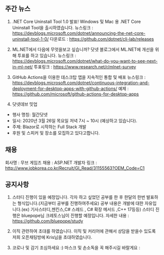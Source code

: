 ## 주간 뉴스 

1) .NET Core Uninstall Tool 1.0 발표!
Windows 및 Mac 용 .NET Core Uninstall Tool을 출시하였습니다.
뉴스링크 : https://devblogs.microsoft.com/dotnet/announcing-the-net-core-uninstall-tool-1-0/
다운로드 : https://github.com/dotnet/cli-lab/releases

2) ML.NET에서 다음에 무엇을보고 싶습니까?
닷넷 블로그에서 ML.NET에 개선을 위해 투표를 하고 있습니다.
뉴스링크 : https://devblogs.microsoft.com/dotnet/what-do-you-want-to-see-next-in-ml-net/
투표링크 : https://www.research.net/r/mlnet-survey

3) GitHub Actions을 이용한 데스크탑 앱을 지속적인 통합 및 배포
뉴스링크 : https://devblogs.microsoft.com/dotnet/continuous-integration-and-deployment-for-desktop-apps-with-github-actions/
예제 : https://github.com/microsoft/github-actions-for-desktop-apps

4)  닷넷데브 밋업
  - 행사 명칭: 월간닷넷 
  - 일시: 2020년 3월 26일 목요일 저녁 7시 ~ 10시 (예상하고 있습니다).
  - 주제: Blazor로 시작하는 Full Stack 개발 
  - 후원 및 스피커 및 장소를 모집하고 있다고합니다. 
  

## 채용
회사명 : 무브 게임즈
채용 : ASP.NET 개발자 
링크 : http://www.jobkorea.co.kr/Recruit/GI_Read/31155563?OEM_Code=C1


## 공지사항

1) 스터디 진행이 있을 예정입니다.
각자 하고 싶었던 공부를 한 후 한달의 한번 발표하는 형식입니다.(지금부터 공부를 진행하여주세요)
공부 내용은 개발에 대한 자유입니다.(ex) 기사스터디,젠킨스,C# 스레드 , C# 확장 메서드 ,C++ 17등등)
스터디 진행은 bluepope님 크레토스님이 진행할 예정입니다.
자세한 내용 : https://github.com/bluepope/study

2) 이직 관련하여 초대를 하였습니다.
이직 및 커리어에 관해서 상담을 받을수 있도록 저희 오픈채팅방에 Kris님을 초대하였습니다.

3) 코로나 및 감기 조심하세요 :)
마스크 및 손소독을 꼭 해주시길 바랄게요 :
